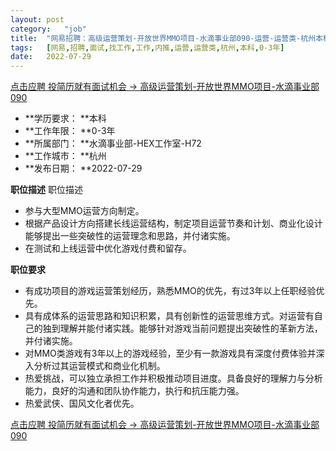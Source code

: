 ```yaml
---
layout:	post
category:	"job"
title:	"网易招聘：高级运营策划-开放世界MMO项目-水滴事业部090-运营-运营类-杭州本科0-3年"
tags:	[网易,招聘,面试,找工作,工作,内推,运营,运营类,杭州,本科,0-3年]
date:	2022-07-29
---
```


[点击应聘 投简历就有面试机会 -> 高级运营策划-开放世界MMO项目-水滴事业部090](http://mobile.bole.netease.com/bole/boleDetail?id=41926&employeeId=346f03c3cda5f04c&key=all)



- **学历要求： **本科
- **工作年限： **0-3年
- **所属部门： **水滴事业部-HEX工作室-H72
- **工作城市： **杭州
- **发布日期： **2022-07-29



**职位描述**
职位描述
- 参与大型MMO运营方向制定。
- 根据产品设计方向搭建长线运营结构，制定项目运营节奏和计划、商业化设计能够提出一些突破性的运营理念和思路，并付诸实施。
- 在测试和上线运营中优化游戏付费和留存。



**职位要求**
- 有成功项目的游戏运营策划经历，熟悉MMO的优先，有过3年以上任职经验优先。
- 具有成体系的运营思路和知识积累，具有创新性的运营思维方式。对运营有自己的独到理解并能付诸实践。能够针对游戏当前问题提出突破性的革新方法，并付诸实施。
- 对MMO类游戏有3年以上的游戏经验，至少有一款游戏具有深度付费体验并深入分析过其运营模式和商业化机制。
- 热爱挑战，可以独立承担工作并积极推动项目进度。具备良好的理解力与分析能力，良好的沟通和团队协作能力，执行和抗压能力强。
- 热爱武侠、国风文化者优先。



[点击应聘 投简历就有面试机会 -> 高级运营策划-开放世界MMO项目-水滴事业部090](http://mobile.bole.netease.com/bole/boleDetail?id=41926&employeeId=346f03c3cda5f04c&key=all)